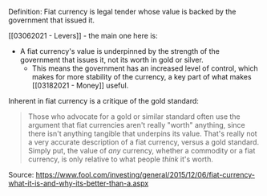 Definition: Fiat currency is legal tender whose value is backed by the government that issued it.

[[03062021 - Levers]] - the main one here is:
- A fiat currency's value is underpinned by the strength of the government that issues it, not its worth in gold or silver.
	- This means the government has an increased level of control, which makes for more stability of the currency, a key part of what makes [[03182021 - Money]] useful.

Inherent in fiat currency is a critique of the gold standard: 
> Those who advocate for a gold or similar standard often use the argument that fiat currencies aren't really "worth" anything, since there isn't anything tangible that underpins its value. That's really not a very accurate description of a fiat currency, versus a gold standard. Simply put, the value of _any_ currency, whether a commodity or a fiat currency, is only relative to what people _think_ it's worth.

Source: https://www.fool.com/investing/general/2015/12/06/fiat-currency-what-it-is-and-why-its-better-than-a.aspx
